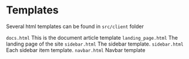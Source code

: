 # Templates

Several html templates can be found in `src/client` folder

`docs.html` This is the document article template
`landing_page.html` The landing page of the site
`sidebar.html` The sidebar template.
`sidebar.html` Each sidebar item template.
`navbar.html` Navbar template
